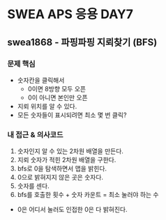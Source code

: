 # SWEA APS 응용 DAY7

## swea1868 - 파핑파핑 지뢰찾기 (BFS)

### 문제 핵심
- 숫자칸을 클릭해서 
    - 0이면 8방향 모두 오픈
    - 0이 아니면 본인만 오픈
- 지뢰 위치를 알 수 있다.
- 모든 숫자들이 표시되려면 최소 몇 번 클릭?

### 내 접근 & 의사코드
1. 숫자인지 알 수 있는 2차원 배열을 만든다.
2. 지뢰 숫자가 적힌 2차원 배열을 구한다.
3. bfs로 0을 탐색하면서 맵을 밝힌다.
4. 0으로 밝혀지지 않은 곳은 숫자다.
5. 숫자를 센다.
6. bfs를 호출한 횟수 + 숫자 카운트 = 최소 눌러야 하는 수
- 0은 어디서 눌러도 인접한 0은 다 밝혀진다.
